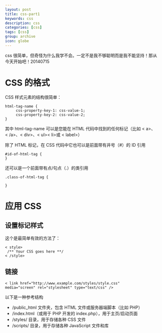 ```yaml
---
layout: post
title: css-part1
keywords: css
description: css
categories: [css]
tags: [css]
group: archive
icon: globe
---
```


css 很简单，但奇怪为什么我学不会。一定不是我不够聪明而是我不能坚持！那从今天开始吧！20140715

# CSS 的格式
CSS 样式元素的结构很简单：

	html-tag-name {
		 css-property-key-1: css-value-1;
		 css-property-key-2: css-value-2;
	}

其中 html-tag-name 可以是您能在 HTML 代码中找到的任何标记（比如 < a>、< /a>、< div>、< ul>< li>或 < label>）

除了 HTML 标记，在 CSS 代码中它也可以是前面带有井号（#）的 ID 引用

	#id-of-html-tag {
	}

还可以是一个前面带有点/句点（.）的类引用

	.class-of-html-tag {

	}

# 应用 CSS
## 设置标记样式
这个是最简单有效的方法了：

	< style>
	 /** Your CSS goes here **/
	< /style>

## 链接

	< link href="http://www.example.com/styles/style.css"
	media="screen" rel="stylesheet" type="text/css" />

以下是一种参考结构

+ /public_html 文件夹，包含 HTML 文件或服务器端脚本（比如 PHP）
+ /index.html（或用于 PHP 开发的 index.php），用于主页/启动页面
+ /styles/ 目录，用于存储各种 CSS 文件
+ /scripts/ 目录，用于存储各种 JavaScript 文件和库


[CSS 入门]: http://blog.jobbole.com/21431/
